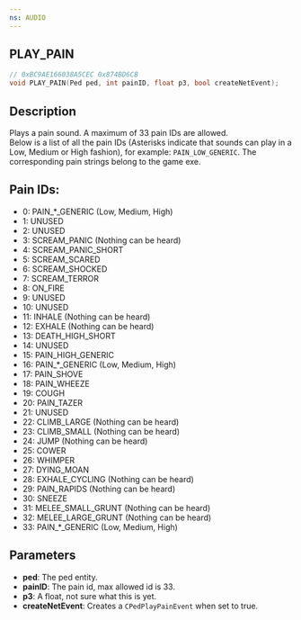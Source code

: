 ```yaml
---
ns: AUDIO
---
```

## PLAY_PAIN

```c
// 0xBC9AE166038A5CEC 0x874BD6CB
void PLAY_PAIN(Ped ped, int painID, float p3, bool createNetEvent);
```

## Description
Plays a pain sound. A maximum of 33 pain IDs are allowed.  
Below is a list of all the pain IDs (Asterisks indicate that sounds can play in a Low, Medium or High fashion), for example: `PAIN_LOW_GENERIC`. The corresponding pain strings belong to the game exe.

## Pain IDs:
- 0: PAIN_*_GENERIC (Low, Medium, High)
- 1: UNUSED
- 2: UNUSED
- 3: SCREAM_PANIC (Nothing can be heard)
- 4: SCREAM_PANIC_SHORT
- 5: SCREAM_SCARED
- 6: SCREAM_SHOCKED
- 7: SCREAM_TERROR
- 8: ON_FIRE
- 9: UNUSED
- 10: UNUSED
- 11: INHALE (Nothing can be heard)
- 12: EXHALE (Nothing can be heard)
- 13: DEATH_HIGH_SHORT
- 14: UNUSED
- 15: PAIN_HIGH_GENERIC
- 16: PAIN_*_GENERIC (Low, Medium, High)
- 17: PAIN_SHOVE
- 18: PAIN_WHEEZE
- 19: COUGH
- 20: PAIN_TAZER
- 21: UNUSED
- 22: CLIMB_LARGE (Nothing can be heard)
- 23: CLIMB_SMALL (Nothing can be heard)
- 24: JUMP (Nothing can be heard)
- 25: COWER
- 26: WHIMPER
- 27: DYING_MOAN
- 28: EXHALE_CYCLING (Nothing can be heard)
- 29: PAIN_RAPIDS (Nothing can be heard)
- 30: SNEEZE
- 31: MELEE_SMALL_GRUNT (Nothing can be heard)
- 32: MELEE_LARGE_GRUNT (Nothing can be heard)
- 33: PAIN_*_GENERIC (Low, Medium, High) 

## Parameters
* **ped**: The ped entity.
* **painID**: The pain id, max allowed id is 33.
* **p3**: A float, not sure what this is yet.
* **createNetEvent**: Creates a `CPedPlayPainEvent` when set to true.

